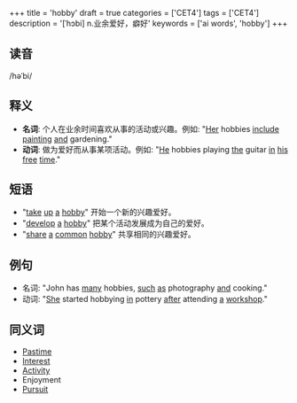+++
title = 'hobby'
draft = true
categories = ['CET4']
tags = ['CET4']
description = '[ˈhɔbi] n.业余爱好，癖好'
keywords = ['ai words', 'hobby']
+++

## 读音
/həˈbi/

## 释义
- **名词**: 个人在业余时间喜欢从事的活动或兴趣。例如: "[Her](/post/her/) hobbies [include](/post/include/) [painting](/post/painting/) [and](/post/and/) gardening."
- **动词**: 做为爱好而从事某项活动。例如: "[He](/post/he/) hobbies playing [the](/post/the/) guitar [in](/post/in/) [his](/post/his/) [free](/post/free/) [time](/post/time/)."

## 短语
- "[take](/post/take/) [up](/post/up/) [a](/post/a/) [hobby](/post/hobby/)" 开始一个新的兴趣爱好。
- "[develop](/post/develop/) [a](/post/a/) [hobby](/post/hobby/)" 把某个活动发展成为自己的爱好。
- "[share](/post/share/) [a](/post/a/) [common](/post/common/) [hobby](/post/hobby/)" 共享相同的兴趣爱好。

## 例句
- 名词: "John has [many](/post/many/) hobbies, [such](/post/such/) [as](/post/as/) photography [and](/post/and/) cooking."
- 动词: "[She](/post/she/) started hobbying [in](/post/in/) pottery [after](/post/after/) attending [a](/post/a/) [workshop](/post/workshop/)."

## 同义词
- [Pastime](/post/pastime/)
- [Interest](/post/interest/)
- [Activity](/post/activity/)
- Enjoyment
- [Pursuit](/post/pursuit/)
